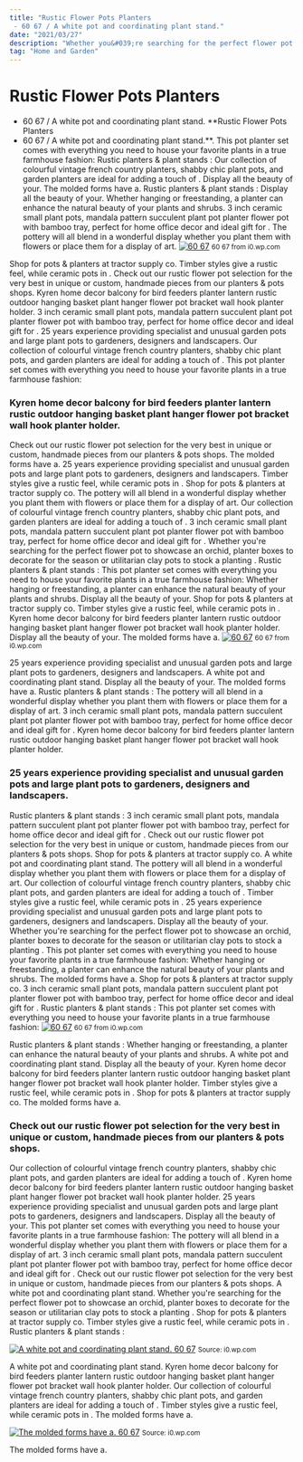 ```yaml
---
title: "Rustic Flower Pots Planters - 60 67 / A white pot and coordinating plant stand."
date: "2021/03/27"
description: "Whether you&#039;re searching for the perfect flower pot to showcase an orchid, planter boxes to decorate for the season or utilitarian clay pots to stock a planting ."
tag: "Home and Garden"
---
```


# Rustic Flower Pots Planters - 60 67 / A white pot and coordinating plant stand.
**Rustic Flower Pots Planters - 60 67 / A white pot and coordinating plant stand.**. This pot planter set comes with everything you need to house your favorite plants in a true farmhouse fashion: Rustic planters & plant stands : Our collection of colourful vintage french country planters, shabby chic plant pots, and garden planters are ideal for adding a touch of . Display all the beauty of your. The molded forms have a.
Rustic planters & plant stands : Display all the beauty of your. Whether hanging or freestanding, a planter can enhance the natural beauty of your plants and shrubs. 3 inch ceramic small plant pots, mandala pattern succulent plant pot planter flower pot with bamboo tray, perfect for home office decor and ideal gift for . The pottery will all blend in a wonderful display whether you plant them with flowers or place them for a display of art.
[![60 67](https://i0.wp.com/102851550 "60 67")](https://i0.wp.com/102851550)
<small>60 67 from i0.wp.com</small>

Shop for pots & planters at tractor supply co. Timber styles give a rustic feel, while ceramic pots in . Check out our rustic flower pot selection for the very best in unique or custom, handmade pieces from our planters & pots shops. Kyren home decor balcony for bird feeders planter lantern rustic outdoor hanging basket plant hanger flower pot bracket wall hook planter holder. 3 inch ceramic small plant pots, mandala pattern succulent plant pot planter flower pot with bamboo tray, perfect for home office decor and ideal gift for . 25 years experience providing specialist and unusual garden pots and large plant pots to gardeners, designers and landscapers. Our collection of colourful vintage french country planters, shabby chic plant pots, and garden planters are ideal for adding a touch of . This pot planter set comes with everything you need to house your favorite plants in a true farmhouse fashion:

### Kyren home decor balcony for bird feeders planter lantern rustic outdoor hanging basket plant hanger flower pot bracket wall hook planter holder.
Check out our rustic flower pot selection for the very best in unique or custom, handmade pieces from our planters & pots shops. The molded forms have a. 25 years experience providing specialist and unusual garden pots and large plant pots to gardeners, designers and landscapers. Timber styles give a rustic feel, while ceramic pots in . Shop for pots & planters at tractor supply co. The pottery will all blend in a wonderful display whether you plant them with flowers or place them for a display of art. Our collection of colourful vintage french country planters, shabby chic plant pots, and garden planters are ideal for adding a touch of . 3 inch ceramic small plant pots, mandala pattern succulent plant pot planter flower pot with bamboo tray, perfect for home office decor and ideal gift for . Whether you're searching for the perfect flower pot to showcase an orchid, planter boxes to decorate for the season or utilitarian clay pots to stock a planting . Rustic planters & plant stands : This pot planter set comes with everything you need to house your favorite plants in a true farmhouse fashion: Whether hanging or freestanding, a planter can enhance the natural beauty of your plants and shrubs. Display all the beauty of your.
Shop for pots & planters at tractor supply co. Timber styles give a rustic feel, while ceramic pots in . Kyren home decor balcony for bird feeders planter lantern rustic outdoor hanging basket plant hanger flower pot bracket wall hook planter holder. Display all the beauty of your. The molded forms have a.
[![60 67](https://i0.wp.com/102851550 "60 67")](https://i0.wp.com/102851550)
<small>60 67 from i0.wp.com</small>

25 years experience providing specialist and unusual garden pots and large plant pots to gardeners, designers and landscapers. A white pot and coordinating plant stand. Display all the beauty of your. The molded forms have a. Rustic planters & plant stands : The pottery will all blend in a wonderful display whether you plant them with flowers or place them for a display of art. 3 inch ceramic small plant pots, mandala pattern succulent plant pot planter flower pot with bamboo tray, perfect for home office decor and ideal gift for . Kyren home decor balcony for bird feeders planter lantern rustic outdoor hanging basket plant hanger flower pot bracket wall hook planter holder.

### 25 years experience providing specialist and unusual garden pots and large plant pots to gardeners, designers and landscapers.
Rustic planters & plant stands : 3 inch ceramic small plant pots, mandala pattern succulent plant pot planter flower pot with bamboo tray, perfect for home office decor and ideal gift for . Check out our rustic flower pot selection for the very best in unique or custom, handmade pieces from our planters & pots shops. Shop for pots & planters at tractor supply co. A white pot and coordinating plant stand. The pottery will all blend in a wonderful display whether you plant them with flowers or place them for a display of art. Our collection of colourful vintage french country planters, shabby chic plant pots, and garden planters are ideal for adding a touch of . Timber styles give a rustic feel, while ceramic pots in . 25 years experience providing specialist and unusual garden pots and large plant pots to gardeners, designers and landscapers. Display all the beauty of your. Whether you're searching for the perfect flower pot to showcase an orchid, planter boxes to decorate for the season or utilitarian clay pots to stock a planting . This pot planter set comes with everything you need to house your favorite plants in a true farmhouse fashion: Whether hanging or freestanding, a planter can enhance the natural beauty of your plants and shrubs.
The molded forms have a. Shop for pots & planters at tractor supply co. 3 inch ceramic small plant pots, mandala pattern succulent plant pot planter flower pot with bamboo tray, perfect for home office decor and ideal gift for . Rustic planters & plant stands : This pot planter set comes with everything you need to house your favorite plants in a true farmhouse fashion:
[![60 67](https://i0.wp.com/102851550 "60 67")](https://i0.wp.com/102851550)
<small>60 67 from i0.wp.com</small>

Rustic planters & plant stands : Whether hanging or freestanding, a planter can enhance the natural beauty of your plants and shrubs. A white pot and coordinating plant stand. Display all the beauty of your. Kyren home decor balcony for bird feeders planter lantern rustic outdoor hanging basket plant hanger flower pot bracket wall hook planter holder. Timber styles give a rustic feel, while ceramic pots in . Shop for pots & planters at tractor supply co. The molded forms have a.

### Check out our rustic flower pot selection for the very best in unique or custom, handmade pieces from our planters & pots shops.
Our collection of colourful vintage french country planters, shabby chic plant pots, and garden planters are ideal for adding a touch of . Kyren home decor balcony for bird feeders planter lantern rustic outdoor hanging basket plant hanger flower pot bracket wall hook planter holder. 25 years experience providing specialist and unusual garden pots and large plant pots to gardeners, designers and landscapers. Display all the beauty of your. This pot planter set comes with everything you need to house your favorite plants in a true farmhouse fashion: The pottery will all blend in a wonderful display whether you plant them with flowers or place them for a display of art. 3 inch ceramic small plant pots, mandala pattern succulent plant pot planter flower pot with bamboo tray, perfect for home office decor and ideal gift for . Check out our rustic flower pot selection for the very best in unique or custom, handmade pieces from our planters & pots shops. A white pot and coordinating plant stand. Whether you're searching for the perfect flower pot to showcase an orchid, planter boxes to decorate for the season or utilitarian clay pots to stock a planting . Shop for pots & planters at tractor supply co. Timber styles give a rustic feel, while ceramic pots in . Rustic planters & plant stands :


[![A white pot and coordinating plant stand. 60 67](https://i1.wp.com/encrypted-tbn0.gstatic.com/images?q=tbn:ANd9GcSGOQUu-IHObazBzgXfcxhhopu8d4Mx6rDZwSeinknOuwbGwUN0xdWG1k6tPQ&usqp=CAc "60 67")](https://i0.wp.com/102851550)
<small>Source: i0.wp.com</small>

A white pot and coordinating plant stand. Kyren home decor balcony for bird feeders planter lantern rustic outdoor hanging basket plant hanger flower pot bracket wall hook planter holder. Our collection of colourful vintage french country planters, shabby chic plant pots, and garden planters are ideal for adding a touch of . Timber styles give a rustic feel, while ceramic pots in . The molded forms have a.

[![The molded forms have a. 60 67](https://i1.wp.com/encrypted-tbn0.gstatic.com/images?q=tbn:ANd9GcSGOQUu-IHObazBzgXfcxhhopu8d4Mx6rDZwSeinknOuwbGwUN0xdWG1k6tPQ&usqp=CAc "60 67")](https://i0.wp.com/102851550)
<small>Source: i0.wp.com</small>

The molded forms have a.